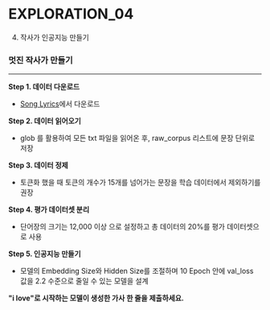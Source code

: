 # EXPLORATION_04

4. 작사가 인공지능 만들기
### 멋진 작사가 만들기
---

**Step 1. 데이터 다운로드**

- [Song Lyrics](https://www.kaggle.com/paultimothymooney/poetry/data)에서 다운로드

**Step 2. 데이터 읽어오기**
- glob 를 활용하여 모든 txt 파일을 읽어온 후, raw_corpus 리스트에 문장 단위로 저장

**Step 3. 데이터 정제**
- 토큰화 했을 때 토큰의 개수가 15개를 넘어가는 문장을 학습 데이터에서 제외하기를 권장

**Step 4. 평가 데이터셋 분리**
- 단어장의 크기는 12,000 이상 으로 설정하고 총 데이터의 20%를 평가 데이터셋으로 사용

**Step 5. 인공지능 만들기**
- 모델의 Embedding Size와 Hidden Size를 조절하며 10 Epoch 안에 val_loss 값을 2.2 수준으로 줄일 수 있는 모델을 설계

**"i love"로 시작하는 모델이 생성한 가사 한 줄을 제출하세요.**

